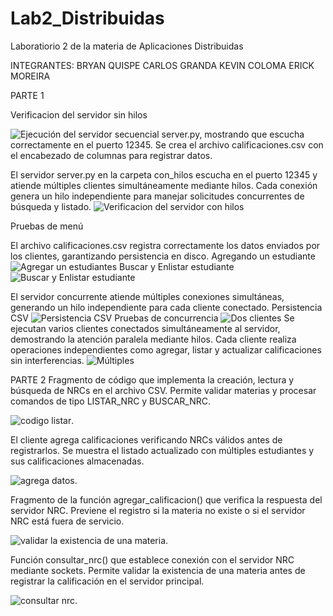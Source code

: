 # Lab2_Distribuidas
Laboratiorio 2 de la materia de Aplicaciones Distribuidas 

INTEGRANTES:
BRYAN QUISPE 
CARLOS GRANDA
KEVIN COLOMA
ERICK MOREIRA

PARTE 1 

Verificacion del servidor sin hilos

![Ejecución del servidor secuencial server.py, mostrando que escucha correctamente en el puerto 12345. Se crea el archivo calificaciones.csv con el encabezado de columnas para registrar datos.](laboratorio_2/imagenes/servidorsinhilos_levantado.png)


El servidor server.py en la carpeta con_hilos escucha en el puerto 12345 y atiende múltiples clientes simultáneamente mediante hilos.
Cada conexión genera un hilo independiente para manejar solicitudes concurrentes de búsqueda y listado.
![Verificacion del servidor con hilos](laboratorio_2/imagenes/levantamiento_server_con_hilos.png)

Pruebas de menú

El archivo calificaciones.csv registra correctamente los datos enviados por los clientes, garantizando persistencia en disco.
Agregando un estudiante
![Agregar un estudiantes](laboratorio_2/imagenes/prueba_con_hilos_agregar.png)
Buscar y Enlistar estudiante
![Buscar y Enlistar estudiante](laboratorio_2/imagenes/prueba_con_hilos_buscar_listar.png)

El servidor concurrente atiende múltiples conexiones simultáneas, generando un hilo independiente para cada cliente conectado.
Persistencia CSV
![Persistencia CSV](laboratorio_2/imagenes/persistencia_CSV_con_hilos.png)
Pruebas de concurrencia
![Dos clientes](laboratorio_2/imagenes/prueba_con_hilos_2_clientes.png)
Se ejecutan varios clientes conectados simultáneamente al servidor, demostrando la atención paralela mediante hilos. Cada cliente realiza operaciones independientes como agregar, listar y actualizar calificaciones sin interferencias.
![Múltiples](laboratorio_2/imagenes/prueba_con_hilos_varios_clientes.png)

PARTE 2
Fragmento de código que implementa la creación, lectura y búsqueda de NRCs en el archivo CSV.
Permite validar materias y procesar comandos de tipo LISTAR_NRC y BUSCAR_NRC.

![codigo listar](laboratorio_2/imagenes/conexion_con_servidor.jpg).

El cliente agrega calificaciones verificando NRCs válidos antes de registrarlos.
Se muestra el listado actualizado con múltiples estudiantes y sus calificaciones almacenadas.

![agrega datos](laboratorio_2/imagenes/ejecucion_lista_hilos_nrc.jpg).

Fragmento de la función agregar_calificacion() que verifica la respuesta del servidor NRC.
Previene el registro si la materia no existe o si el servidor NRC está fuera de servicio.

![validar la existencia de una materia](laboratorio_2/imagenes/listar_buscar_nrcs.jpg).

Función consultar_nrc() que establece conexión con el servidor NRC mediante sockets.
Permite validar la existencia de una materia antes de registrar la calificación en el servidor principal.

![consultar nrc](laboratorio_2/imagenes/try.jpg).
